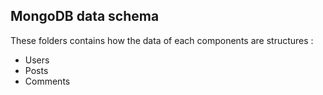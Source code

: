 ## MongoDB data schema

These folders contains how the data of each components are structures : <br>
- Users
- Posts
- Comments